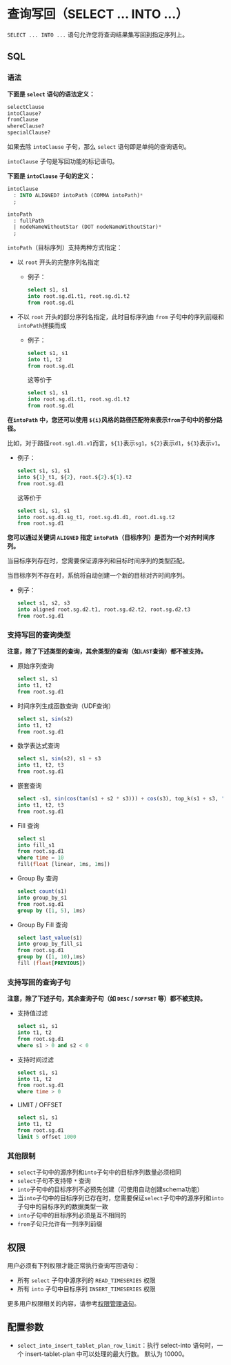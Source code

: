 <!--

    Licensed to the Apache Software Foundation (ASF) under one
    or more contributor license agreements.  See the NOTICE file
    distributed with this work for additional information
    regarding copyright ownership.  The ASF licenses this file
    to you under the Apache License, Version 2.0 (the
    "License"); you may not use this file except in compliance
    with the License.  You may obtain a copy of the License at
    
        http://www.apache.org/licenses/LICENSE-2.0
    
    Unless required by applicable law or agreed to in writing,
    software distributed under the License is distributed on an
    "AS IS" BASIS, WITHOUT WARRANTIES OR CONDITIONS OF ANY
    KIND, either express or implied.  See the License for the
    specific language governing permissions and limitations
    under the License.

-->



# 查询写回（SELECT ... INTO ...）

`SELECT ... INTO ...` 语句允许您将查询结果集写回到指定序列上。



## SQL

### 语法

**下面是 `select` 语句的语法定义：**

```sql
selectClause 
intoClause? 
fromClause 
whereClause? 
specialClause?
```

如果去除 `intoClause` 子句，那么 `select` 语句即是单纯的查询语句。

`intoClause` 子句是写回功能的标记语句。



**下面是 `intoClause` 子句的定义：**

```sql
intoClause
  : INTO ALIGNED? intoPath (COMMA intoPath)*
  ;

intoPath
  : fullPath
  | nodeNameWithoutStar (DOT nodeNameWithoutStar)*
  ;
```

`intoPath`（目标序列）支持两种方式指定：

* 以 `root` 开头的完整序列名指定

  * 例子：

    ```sql
    select s1, s1 
    into root.sg.d1.t1, root.sg.d1.t2 
    from root.sg.d1
    ```

* 不以 `root` 开头的部分序列名指定，此时目标序列由 `from` 子句中的序列前缀和`intoPath`拼接而成

  * 例子：

    ```sql
    select s1, s1 
    into t1, t2 
    from root.sg.d1
    ```
    
    这等价于
    
    ```sql
    select s1, s1 
    into root.sg.d1.t1, root.sg.d1.t2 
    from root.sg.d1
    ```



**在`intoPath` 中，您还可以使用 `${i}`风格的路径匹配符来表示`from`子句中的部分路径。**

比如，对于路径`root.sg1.d1.v1`而言，`${1}`表示`sg1`，`${2}`表示`d1`，`${3}`表示`v1`。


  * 例子：

    ```sql
    select s1, s1, s1
    into ${1}_t1, ${2}, root.${2}.${1}.t2
    from root.sg.d1
    ```
    
    这等价于
    
    ```sql
    select s1, s1, s1
    into root.sg.d1.sg_t1, root.sg.d1.d1, root.d1.sg.t2
    from root.sg.d1
    ```



**您可以通过关键词  `ALIGNED` 指定 `intoPath`（目标序列）是否为一个对齐时间序列。**

当目标序列存在时，您需要保证源序列和目标时间序列的类型匹配。

当目标序列不存在时，系统将自动创建一个新的目标对齐时间序列。


  * 例子：

    ```sql
    select s1, s2, s3
    into aligned root.sg.d2.t1, root.sg.d2.t2, root.sg.d2.t3
    from root.sg.d1
    ```




### 支持写回的查询类型

**注意，除了下述类型的查询，其余类型的查询（如`LAST`查询）都不被支持。**

* 原始序列查询

  ```sql
  select s1, s1 
  into t1, t2 
  from root.sg.d1
  ```

* 时间序列生成函数查询（UDF查询）

  ```sql
  select s1, sin(s2) 
  into t1, t2 
  from root.sg.d1
  ```

* 数学表达式查询

  ```sql
  select s1, sin(s2), s1 + s3 
  into t1, t2, t3 
  from root.sg.d1
  ```

* 嵌套查询

  ```sql
  select -s1, sin(cos(tan(s1 + s2 * s3))) + cos(s3), top_k(s1 + s3, 'k'='1') 
  into t1, t2, t3 
  from root.sg.d1
  ```

* Fill 查询

  ```sql
  select s1 
  into fill_s1 
  from root.sg.d1 
  where time = 10 
  fill(float [linear, 1ms, 1ms])
  ```

* Group By 查询

  ```sql
  select count(s1) 
  into group_by_s1 
  from root.sg.d1 
  group by ([1, 5), 1ms)
  ```

* Group By Fill 查询

	```sql
  select last_value(s1) 
  into group_by_fill_s1 
  from root.sg.d1 
  group by ([1, 10),1ms) 
  fill (float[PREVIOUS])
  ```



### 支持写回的查询子句

**注意，除了下述子句，其余查询子句（如 `DESC` / `SOFFSET` 等）都不被支持。**

* 支持值过滤

  ```sql
  select s1, s1 
  into t1, t2 
  from root.sg.d1
  where s1 > 0 and s2 < 0
  ```

* 支持时间过滤

    ```sql
    select s1, s1 
    into t1, t2 
    from root.sg.d1
    where time > 0
    ```

* LIMIT / OFFSET

  ```sql
  select s1, s1 
  into t1, t2 
  from root.sg.d1
  limit 5 offset 1000
  ```



### 其他限制

* `select`子句中的源序列和`into`子句中的目标序列数量必须相同
* `select`子句不支持带 `*` 查询
* `into`子句中的目标序列不必预先创建（可使用自动创建schema功能）
* 当`into`子句中的目标序列已存在时，您需要保证`select`子句中的源序列和`into`子句中的目标序列的数据类型一致
* `into`子句中的目标序列必须是互不相同的
* `from`子句只允许有一列序列前缀



## 权限

用户必须有下列权限才能正常执行查询写回语句：

* 所有 `select` 子句中源序列的 `READ_TIMESERIES` 权限
* 所有 `into` 子句中目标序列 `INSERT_TIMESERIES` 权限

更多用户权限相关的内容，请参考[权限管理语句](../Administration-Management/Administration.md)。



## 配置参数

* `select_into_insert_tablet_plan_row_limit`：执行 select-into 语句时，一个 insert-tablet-plan 中可以处理的最大行数。 默认为 10000。
